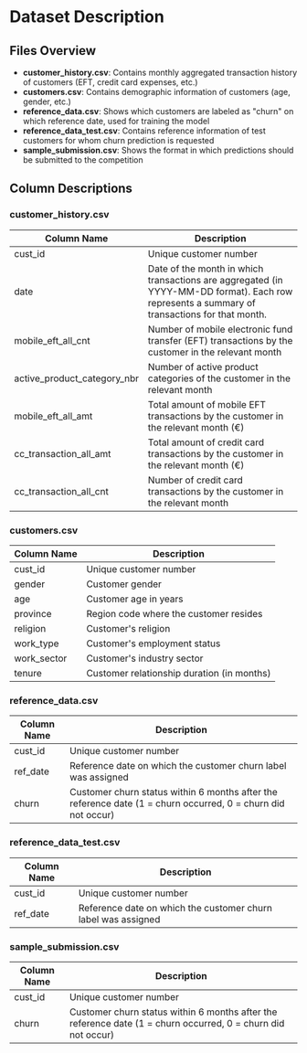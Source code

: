 # Dataset Description

## Files Overview

- **customer_history.csv**: Contains monthly aggregated transaction history of customers (EFT, credit card expenses, etc.)
- **customers.csv**: Contains demographic information of customers (age, gender, etc.)
- **reference_data.csv**: Shows which customers are labeled as "churn" on which reference date, used for training the model
- **reference_data_test.csv**: Contains reference information of test customers for whom churn prediction is requested
- **sample_submission.csv**: Shows the format in which predictions should be submitted to the competition

## Column Descriptions

### customer_history.csv

| Column Name | Description |
| ----------- | ----------- |
| cust_id | Unique customer number |
| date | Date of the month in which transactions are aggregated (in YYYY-MM-DD format). Each row represents a summary of transactions for that month. |
| mobile_eft_all_cnt | Number of mobile electronic fund transfer (EFT) transactions by the customer in the relevant month |
| active_product_category_nbr | Number of active product categories of the customer in the relevant month |
| mobile_eft_all_amt | Total amount of mobile EFT transactions by the customer in the relevant month (€) |
| cc_transaction_all_amt | Total amount of credit card transactions by the customer in the relevant month (€) |
| cc_transaction_all_cnt | Number of credit card transactions by the customer in the relevant month |

### customers.csv

| Column Name | Description |
| ----------- | ----------- |
| cust_id | Unique customer number |
| gender | Customer gender |
| age | Customer age in years |
| province | Region code where the customer resides |
| religion | Customer's religion |
| work_type | Customer's employment status |
| work_sector | Customer's industry sector |
| tenure | Customer relationship duration (in months) |

### reference_data.csv

| Column Name | Description |
| ----------- | ----------- |
| cust_id | Unique customer number |
| ref_date | Reference date on which the customer churn label was assigned |
| churn | Customer churn status within 6 months after the reference date (1 = churn occurred, 0 = churn did not occur) |

### reference_data_test.csv

| Column Name | Description |
| ----------- | ----------- |
| cust_id | Unique customer number |
| ref_date | Reference date on which the customer churn label was assigned |

### sample_submission.csv

| Column Name | Description |
| ----------- | ----------- |
| cust_id | Unique customer number |
| churn | Customer churn status within 6 months after the reference date (1 = churn occurred, 0 = churn did not occur) |
